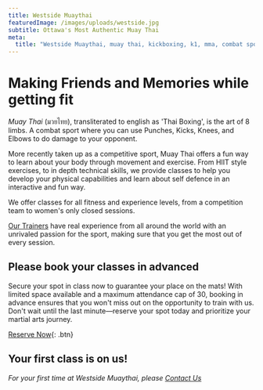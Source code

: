 ```yaml
---
title: Westside Muaythai
featuredImage: /images/uploads/westside.jpg
subtitle: Ottawa's Most Authentic Muay Thai
meta:
  title: "Westside Muaythai, muay thai, kickboxing, k1, mma, combat sports, fun, fitness, hiit, workout, health, martial arts"
---
```

# Making Friends and Memories while getting fit

*Muay Thai* (มวยไทย), transliterated to english as 'Thai Boxing', is the art of 8 limbs. A combat sport where you can use Punches, Kicks, Knees, and Elbows to do damage to your opponent.

More recently taken up as a competitive sport, Muay Thai offers a fun way to learn about your body through movement and exercise. From HIIT style exercises, to in depth technical skills, we provide classes to help you develop your physical capabilities and learn about self defence in an interactive and fun way.

We offer classes for all fitness and experience levels, from a competition team to women's only closed sessions.

[Our Trainers](/instructors) have real experience from all around the world with an unrivaled passion for the sport, making sure that you get the most out of every session.

## Please book your classes in advanced
Secure your spot in class now to guarantee your place on the mats! With limited space available and a maximum attendance cap of 30, booking in advance ensures that you won't miss out on the opportunity to train with us. Don't wait until the last minute—reserve your spot today and prioritize your martial arts journey.

[Reserve Now](https://shorturl.at/cvGQ9){: .btn}

## Your first class is on us!

*For your first time at Westside Muaythai, please [Contact Us](/contact)*
